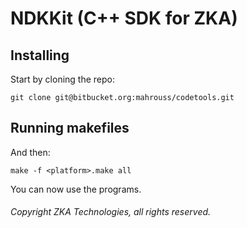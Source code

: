 # NDKKit (C++ SDK for ZKA)

## Installing

Start by cloning the repo:

```
git clone git@bitbucket.org:mahrouss/codetools.git
```

## Running makefiles

And then:

```
make -f <platform>.make all
```

You can now use the programs.

###### Copyright ZKA Technologies, all rights reserved.
